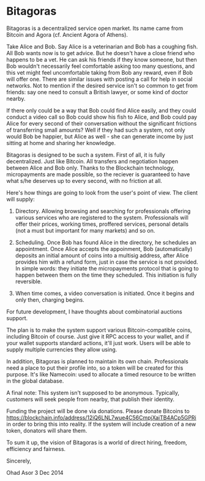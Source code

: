 Bitagoras
=========

Bitagoras is a decentralized service open market. Its name came from Bitcoin and Agora (cf. Ancient Agora of Athens).

Take Alice and Bob. Say Alice is a veterinarian and Bob has a coughing fish. All Bob wants now is to get advice. But he doesn't have a close friend who happens to be a vet. He can ask his friends if they know someone, but then Bob wouldn't necessarily feel comfortable asking too many questions, and this vet might feel uncomfortable taking from Bob any reward, even if Bob will offer one. There are similar issues with posting a call for help in social networks. Not to mention if the desired service isn't so common to get from friends: say one need to consult a British lawyer, or some kind of doctor nearby.

If there only could be a way that Bob could find Alice easily, and they could conduct a video call so Bob could show his fish to Alice, and Bob could pay Alice for every second of their conversation without the significant frictions of transferring small amounts? Well if they had such a system, not only would Bob be happier, but Alice as well - she can generate income by just sitting at home and sharing her knowledge.

Bitagoras is designed to be such a system.
First of all, it is fully decentralized. Just like Bitcoin. All transfers and negotiation happen between Alice and Bob only. Thanks to the Blockchain technology, micropayments are made possible, so the reciever is guaranteed to have what s/he deserves up to every second, with no friction at all.

Here's how things are going to look from the user's point of view. The client will supply:

1. Directory. Allowing browsing and searching for professionals offering various services who are registered to the system. Professionals will offer their prices, working times, proffered services, personal details (not a must but important for many markets) and so on.

2. Scheduling. Once Bob has found Alice in the directory, he schedules an appointment. Once Alice accepts the appoinment, Bob (automatically) deposits an initial amount of coins into a multisig address, after Alice provides him with a refund form, just in case the service is not provided. In simple words: they initiate the micropayments protocol that is going to happen between them on the time they scheduled. This initiation is fully reversible.

3. When time comes, a video conversation is initiated. Once it begins and only then, charging begins. 

For future development, I have thoughts about combinatorial auctions support.

The plan is to make the system support various Bitcoin-compatible coins, including Bitcoin of course. Just give it RPC access to your wallet, and if your wallet supports standard actions, it'll just work. Users will be able to supply multiple currencies they allow using.

In addition, Bitagoras is planned to maintain its own chain. Professionals need a place to put their profile into, so a token will be created for this purpose. It's like Namecoin: used to allocate a timed resource to be written in the global database.

A final note: This system isn't supposed to be anonymous. Typically, customers will seek people from nearby, that publish their identity.

Funding the project will be done via donations. Please donate Bitcoins to https://blockchain.info/address/12iQ6LNL7wue4C56CmpjXaiTB4ACp5GPRi in order to bring this into reality. If the system will include creation of a new token, donators will share them.

To sum it up, the vision of Bitagoras is a world of direct hiring, freedom, efficiency and fairness.


Sincerely,

Ohad Asor 3 Dec 2014
